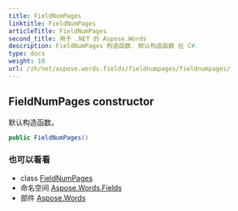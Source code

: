```yaml
---
title: FieldNumPages
linktitle: FieldNumPages
articleTitle: FieldNumPages
second_title: 用于 .NET 的 Aspose.Words
description: FieldNumPages 构造函数. 默认构造函数 在 C#.
type: docs
weight: 10
url: /zh/net/aspose.words.fields/fieldnumpages/fieldnumpages/
---
```

## FieldNumPages constructor

默认构造函数。

```csharp
public FieldNumPages()
```

### 也可以看看

* class [FieldNumPages](../)
* 命名空间 [Aspose.Words.Fields](../../../aspose.words.fields/)
* 部件 [Aspose.Words](../../../)

